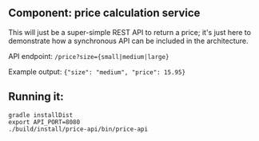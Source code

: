 ## Component: price calculation service

This will just be a super-simple REST API to return a price; it's just here to
demonstrate how a synchronous API can be included in the architecture.

API endpoint: `/price?size={small|medium|large}`

Example output: `{"size": "medium", "price": 15.95}`

## Running it:

```
gradle installDist
export API_PORT=8080
./build/install/price-api/bin/price-api
```

